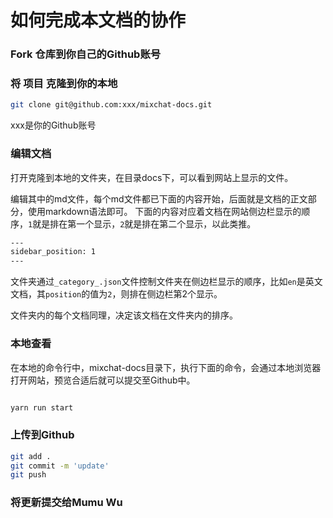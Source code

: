 # 如何完成本文档的协作

### Fork 仓库到你自己的Github账号



### 将 项目 克隆到你的本地

``` bash
git clone git@github.com:xxx/mixchat-docs.git
```

xxx是你的Github账号

### 编辑文档

打开克隆到本地的文件夹，在目录docs下，可以看到网站上显示的文件。

编辑其中的md文件，每个md文件都已下面的内容开始，后面就是文档的正文部分，使用markdown语法即可。
下面的内容对应着文档在网站侧边栏显示的顺序，`1`就是排在第一个显示，`2`就是排在第二个显示，以此类推。

``` bash
---
sidebar_position: 1
---
```

文件夹通过`_category_.json`文件控制文件夹在侧边栏显示的顺序，比如`en`是英文文档，其`position`的值为`2`，则排在侧边栏第2个显示。

文件夹内的每个文档同理，决定该文档在文件夹内的排序。

### 本地查看

在本地的命令行中，mixchat-docs目录下，执行下面的命令，会通过本地浏览器打开网站，预览合适后就可以提交至Github中。

``` bash

yarn run start

```

### 上传到Github

``` bash
git add .
git commit -m 'update'
git push
```

### 将更新提交给Mumu Wu

